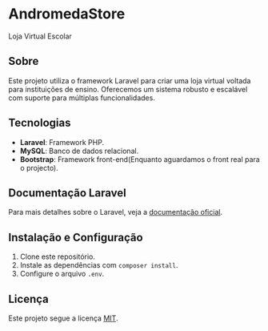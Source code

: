 # AndromedaStore
Loja Virtual Escolar

## Sobre
Este projeto utiliza o framework Laravel para criar uma loja virtual voltada para instituições de ensino. Oferecemos um sistema robusto e escalável com suporte para múltiplas funcionalidades.

## Tecnologias
- **Laravel**: Framework PHP.
- **MySQL**: Banco de dados relacional.
- **Bootstrap**: Framework front-end(Enquanto aguardamos o front real para o projecto).

## Documentação Laravel
Para mais detalhes sobre o Laravel, veja a [documentação oficial](https://laravel.com/docs).

## Instalação e Configuração
1. Clone este repositório.
2. Instale as dependências com `composer install`.
3. Configure o arquivo `.env`.

## Licença
Este projeto segue a licença [MIT](https://opensource.org/licenses/MIT).
